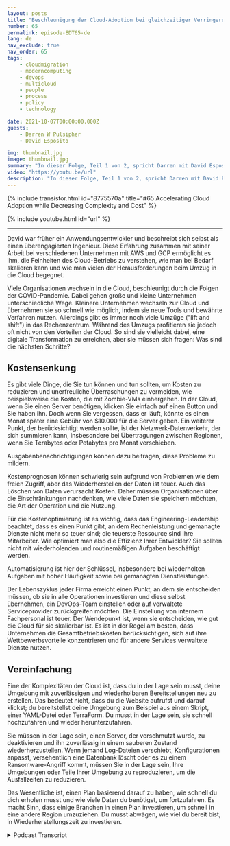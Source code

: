 ```yaml
---
layout: posts
title: "Beschleunigung der Cloud-Adoption bei gleichzeitiger Verringerung von Komplexität und Kosten."
number: 65
permalink: episode-EDT65-de
lang: de
nav_exclude: true
nav_order: 65
tags:
    - cloudmigration
    - moderncomputing
    - devops
    - multicloud
    - people
    - process
    - policy
    - technology

date: 2021-10-07T00:00:00.000Z
guests:
    - Darren W Pulsipher
    - David Esposito

img: thumbnail.jpg
image: thumbnail.jpg
summary: "In dieser Folge, Teil 1 von 2, spricht Darren mit David Esposito, Global Solution Architect, von Aiven darüber, wie man die Cloud-Adoption beschleunigen und gleichzeitig Komplexität und Kosten reduzieren kann."
video: "https://youtu.be/url"
description: "In dieser Folge, Teil 1 von 2, spricht Darren mit David Esposito, Global Solution Architect, von Aiven darüber, wie man die Cloud-Adoption beschleunigen und gleichzeitig Komplexität und Kosten reduzieren kann."
---
```


<div>
{% include transistor.html id="8775570a" title="#65 Accelerating Cloud Adoption while Decreasing Complexity and Cost" %}

{% include youtube.html id="url" %}
</div>

---

David war früher ein Anwendungsentwickler und beschreibt sich selbst als einen überengagierten Ingenieur. Diese Erfahrung zusammen mit seiner Arbeit bei verschiedenen Unternehmen mit AWS und GCP ermöglicht es ihm, die Feinheiten des Cloud-Betriebs zu verstehen, wie man bei Bedarf skalieren kann und wie man vielen der Herausforderungen beim Umzug in die Cloud begegnet.

Viele Organisationen wechseln in die Cloud, beschleunigt durch die Folgen der COVID-Pandemie. Dabei gehen große und kleine Unternehmen unterschiedliche Wege. Kleinere Unternehmen wechseln zur Cloud und übernehmen sie so schnell wie möglich, indem sie neue Tools und bewährte Verfahren nutzen. Allerdings gibt es immer noch viele Umzüge ("lift and shift") in das Rechenzentrum. Während des Umzugs profitieren sie jedoch oft nicht von den Vorteilen der Cloud. So sind sie vielleicht dabei, eine digitale Transformation zu erreichen, aber sie müssen sich fragen: Was sind die nächsten Schritte?

## Kostensenkung

Es gibt viele Dinge, die Sie tun können und tun sollten, um Kosten zu reduzieren und unerfreuliche Überraschungen zu vermeiden, wie beispielsweise die Kosten, die mit Zombie-VMs einhergehen. In der Cloud, wenn Sie einen Server benötigen, klicken Sie einfach auf einen Button und Sie haben ihn. Doch wenn Sie vergessen, dass er läuft, könnte es einen Monat später eine Gebühr von $10.000 für die Server geben. Ein weiterer Punkt, der berücksichtigt werden sollte, ist der Netzwerk-Datenverkehr, der sich summieren kann, insbesondere bei Übertragungen zwischen Regionen, wenn Sie Terabytes oder Petabytes pro Monat verschieben.

Ausgabenbenachrichtigungen können dazu beitragen, diese Probleme zu mildern.

Kostenprognosen können schwierig sein aufgrund von Problemen wie dem freien Zugriff, aber das Wiederherstellen der Daten ist teuer. Auch das Löschen von Daten verursacht Kosten. Daher müssen Organisationen über die Einschränkungen nachdenken, wie viele Daten sie speichern möchten, die Art der Operation und die Nutzung.

Für die Kostenoptimierung ist es wichtig, dass das Engineering-Leadership beachtet, dass es einen Punkt gibt, an dem Rechenleistung und gemanagte Dienste nicht mehr so teuer sind; die teuerste Ressource sind Ihre Mitarbeiter. Wie optimiert man also die Effizienz Ihrer Entwickler? Sie sollten nicht mit wiederholenden und routinemäßigen Aufgaben beschäftigt werden.

Automatisierung ist hier der Schlüssel, insbesondere bei wiederholten Aufgaben mit hoher Häufigkeit sowie bei gemanagten Dienstleistungen.

Der Lebenszyklus jeder Firma erreicht einen Punkt, an dem sie entscheiden müssen, ob sie in alle Operationen investieren und diese selbst übernehmen, ein DevOps-Team einstellen oder auf verwaltete Serviceprovider zurückgreifen möchten. Die Einstellung von internem Fachpersonal ist teuer. Der Wendepunkt ist, wenn sie entscheiden, wie gut die Cloud für sie skalierbar ist. Es ist in der Regel am besten, dass Unternehmen die Gesamtbetriebskosten berücksichtigen, sich auf ihre Wettbewerbsvorteile konzentrieren und für andere Services verwaltete Dienste nutzen.

## Vereinfachung

Eine der Komplexitäten der Cloud ist, dass du in der Lage sein musst, deine Umgebung mit zuverlässigen und wiederholbaren Bereitstellungen neu zu erstellen. Das bedeutet nicht, dass du die Website aufrufst und darauf klickst; du bereitstellst deine Umgebung zum Beispiel aus einem Skript, einer YAML-Datei oder TerraForm. Du musst in der Lage sein, sie schnell hochzufahren und wieder herunterzufahren.

Sie müssen in der Lage sein, einen Server, der verschmutzt wurde, zu deaktivieren und ihn zuverlässig in einem sauberen Zustand wiederherzustellen. Wenn jemand Log-Dateien verschiebt, Konfigurationen anpasst, versehentlich eine Datenbank löscht oder es zu einem Ransomware-Angriff kommt, müssen Sie in der Lage sein, Ihre Umgebungen oder Teile Ihrer Umgebung zu reproduzieren, um die Ausfallzeiten zu reduzieren.

Das Wesentliche ist, einen Plan basierend darauf zu haben, wie schnell du dich erholen musst und wie viele Daten du benötigst, um fortzufahren. Es macht Sinn, dass einige Branchen in einen Plan investieren, um schnell in eine andere Region umzuziehen. Du musst abwägen, wie viel du bereit bist, in Wiederherstellungszeit zu investieren.



<details>
<summary> Podcast Transcript </summary>

<p></p>

</details>
